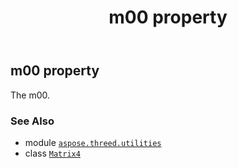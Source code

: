 ﻿---
title: m00 property
second_title: Aspose.3D for Python via .NET API References
description: 
type: docs
weight: 160
url: /python-net/aspose.threed.utilities/matrix4/m00/
is_root: false
---

## m00 property


The m00.

### See Also
* module [`aspose.threed.utilities`](../../)
* class [`Matrix4`](/3d/python-net/aspose.threed.utilities/matrix4)
